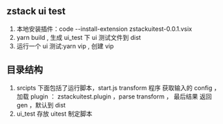## zstack ui test

1. 本地安装插件：code --install-extension zstackuitest-0.0.1.vsix
2. yarn build , 生成 ui_test 下 ui 测试文件到 dist
3. 运行一个 ui 测试:yarn vip , 创建 vip

## 目录结构

1. srcipts 下面包括了运行脚本，start.js transform 程序 获取输入的 config ，加载 plugin ： zstackuitest.plugin ，parse transform ， 最后结果 返回 gen ，默认到 dist
2. ui_test 存放 uitest 制定脚本
